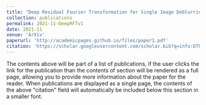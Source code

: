 ```yaml
---
title: "Deep Residual Fourier Transformation for Single Image Deblurring"
collection: publications
permalink: 2021-11-DeepRFTv1
date: 2021-11
venue: 'ArXiv'
paperurl: 'http://academicpages.github.io/files/paper1.pdf'
citation: 'https://scholar.googleusercontent.com/scholar.bib?q=info:DTh4jtteYCkJ:scholar.google.com/&output=citation&scisdr=ClGxKC1cEMPPuzcQSvU:AFWwaeYAAAAAZpoWUvXyW6fGTweKjRRzFG8a2_4&scisig=AFWwaeYAAAAAZpoWUkkWNheT-zHcbSaBzciTa8E&scisf=4&ct=citation&cd=-1&hl=zh-CN&scfhb=1'
---
```


The contents above will be part of a list of publications, if the user clicks the link for the publication than the contents of section will be rendered as a full page, allowing you to provide more information about the paper for the reader. When publications are displayed as a single page, the contents of the above "citation" field will automatically be included below this section in a smaller font.
